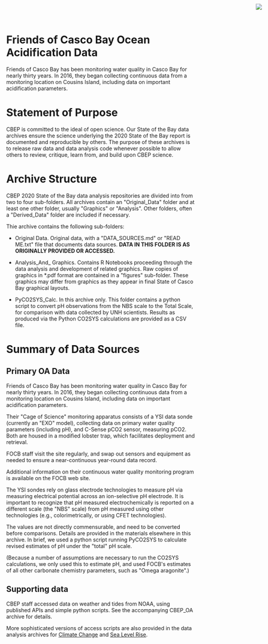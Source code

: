 # Friends of Casco Bay Ocean Acidification Data
<img
    src="https://www.cascobayestuary.org/wp-content/uploads/2014/04/logo_sm.jpg"
    style="position:absolute;top:10px;right:50px;" />
    
Friends of Casco Bay has been monitoring water quality in Casco Bay for nearly
thirty years. In 2016, they began collecting continuous data from a monitoring
location on Cousins Island, including data on important acidification
parameters.

# Statement of Purpose
CBEP is committed to the ideal of open science.  Our State of the Bay data
archives ensure the science underlying the 2020 State of the Bay report is
documented and reproducible by others. The purpose of these archives is to
release raw data and data analysis code whenever possible to allow others to
review, critique, learn from, and build upon CBEP science.

# Archive Structure
 CBEP 2020 State of the Bay data analysis repositories are divided into from two
 to four sub-folders.  All archives contain an "Original_Data" folder and at
 least one other folder, usually "Graphics" or "Analysis". Other folders, often
 a "Derived_Data" folder are included if necessary.
 
 Thie archive contains the following sub-folders:

- Original Data.  Original data, with a "DATA_SOURCES.md" or "READ ME.txt" file
  that documents data sources.
  **DATA IN THIS FOLDER IS AS ORIGINALLY PROVIDED OR ACCESSED.** 

- Analysis_And_ Graphics.  Contains R Notebooks proceeding through 
  the data analysis and development of related graphics.  Raw copies of
  graphics in \*.pdf format are contained in a "figures" sub-folder. These
  graphics may differ from graphics as they appear in final State of Casco Bay
  graphical layouts.
  
- PyCO2SYS_Calc.  In this archive only.  This folder contains a python script
  to convert pH observations from the NBS scale to the Total Scale, for
  comparison with data collected by UNH scientists. Results as produced
  via the Python CO2SYS calculations are provided as a CSV file.

# Summary of Data Sources
## Primary OA Data 
Friends of Casco Bay has been monitoring water quality in Casco Bay for nearly
thirty years. In 2016, they began collecting continuous data from a monitoring
location on Cousins Island, including data on important acidification
parameters.

Their "Cage of Science" monitoring apparatus consists of a YSI data sonde
(currently an "EXO" model), collecting data on primary water quality
parameters (including pH), and C-Sense pCO2 sensor, measuring pCO2.  Both are
housed in a modified lobster trap, which facilitates deployment and retrieval.

FOCB staff visit the site regularly, and swap out sensors and equipment as
needed to ensure a  near-continuous year-round data record.

Additional information on their continuous water quality monitoring program is
available on the FOCB web site.

The YSI sondes rely on glass electrode technologies to measure pH via measuring
electrical potential across an ion-selective pH electrode. It is important to
recognize that pH measured electrochemically is reported on a different scale
(the "NBS" scale) from pH measured using other technologies (e.g., 
colorimetrically, or using CFET technologies).

The values are not directly commensurable, and need to be converted before
comparisons.  Details are provided in the materials elsewhere in this archive.
In brief, we used a python script running PyCO2SYS to calculate revised
estimates of pH under the "total" pH scale.

(Because a number of assumptions are necessary to run the CO2SYS calculations,
we only used this to estimate pH, and used FOCB's estimates of all other
carbonate chemistry parameters, such as "Omega aragonite".)

## Supporting data
CBEP staff accessed data on weather and tides from NOAA, using published APIs
and simple python scripts. See the accompanying CBEP_OA archive for details.

More sophisticated versions of access scripts are also provided in the data
analysis archives for
[Climate Change](https://github.com/ccb60/CDO-Portland-Jetport) and 
[Sea Level Rise](https://github.com/ccb60/Portland-SLR).
